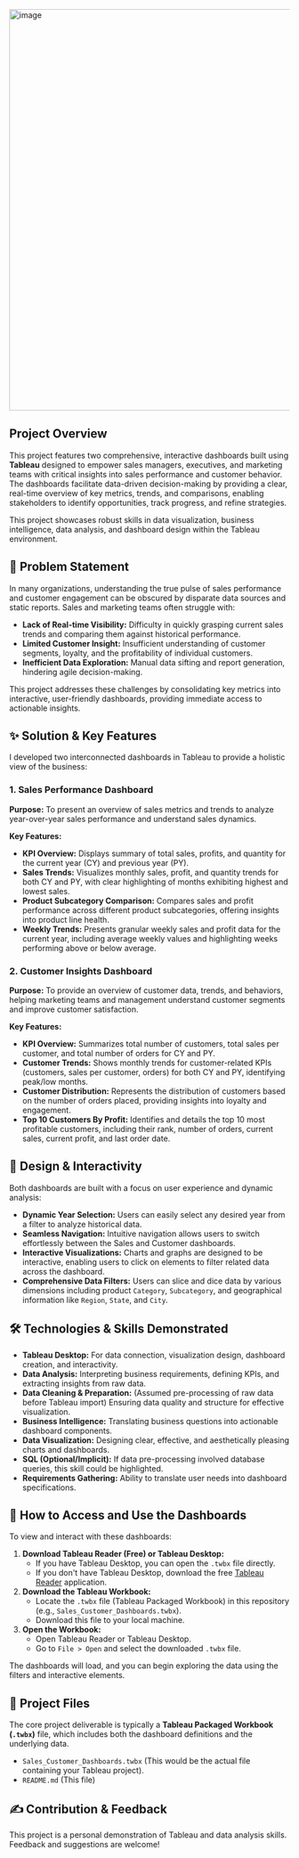 <img width="1123" height="721" alt="image" src="https://github.com/user-attachments/assets/1c2a9962-2847-4bb4-afc9-a170459e9227" />

## Project Overview

This project features two comprehensive, interactive dashboards built using **Tableau** designed to empower sales managers, executives, and marketing teams with critical insights into sales performance and customer behavior. The dashboards facilitate data-driven decision-making by providing a clear, real-time overview of key metrics, trends, and comparisons, enabling stakeholders to identify opportunities, track progress, and refine strategies.

This project showcases robust skills in data visualization, business intelligence, data analysis, and dashboard design within the Tableau environment.

## 🎯 Problem Statement

In many organizations, understanding the true pulse of sales performance and customer engagement can be obscured by disparate data sources and static reports. Sales and marketing teams often struggle with:

- **Lack of Real-time Visibility:** Difficulty in quickly grasping current sales trends and comparing them against historical performance.
- **Limited Customer Insight:** Insufficient understanding of customer segments, loyalty, and the profitability of individual customers.
- **Inefficient Data Exploration:** Manual data sifting and report generation, hindering agile decision-making.

This project addresses these challenges by consolidating key metrics into interactive, user-friendly dashboards, providing immediate access to actionable insights.

## ✨ Solution & Key Features

I developed two interconnected dashboards in Tableau to provide a holistic view of the business:

### 1. Sales Performance Dashboard

**Purpose:** To present an overview of sales metrics and trends to analyze year-over-year sales performance and understand sales dynamics.

**Key Features:**

- **KPI Overview:** Displays summary of total sales, profits, and quantity for the current year (CY) and previous year (PY).
- **Sales Trends:** Visualizes monthly sales, profit, and quantity trends for both CY and PY, with clear highlighting of months exhibiting highest and lowest sales.
- **Product Subcategory Comparison:** Compares sales and profit performance across different product subcategories, offering insights into product line health.
- **Weekly Trends:** Presents granular weekly sales and profit data for the current year, including average weekly values and highlighting weeks performing above or below average.

### 2. Customer Insights Dashboard

**Purpose:** To provide an overview of customer data, trends, and behaviors, helping marketing teams and management understand customer segments and improve customer satisfaction.

**Key Features:**

- **KPI Overview:** Summarizes total number of customers, total sales per customer, and total number of orders for CY and PY.
- **Customer Trends:** Shows monthly trends for customer-related KPIs (customers, sales per customer, orders) for both CY and PY, identifying peak/low months.
- **Customer Distribution:** Represents the distribution of customers based on the number of orders placed, providing insights into loyalty and engagement.
- **Top 10 Customers By Profit:** Identifies and details the top 10 most profitable customers, including their rank, number of orders, current sales, current profit, and last order date.

## 🔗 Design & Interactivity

Both dashboards are built with a focus on user experience and dynamic analysis:

- **Dynamic Year Selection:** Users can easily select any desired year from a filter to analyze historical data.
- **Seamless Navigation:** Intuitive navigation allows users to switch effortlessly between the Sales and Customer dashboards.
- **Interactive Visualizations:** Charts and graphs are designed to be interactive, enabling users to click on elements to filter related data across the dashboard.
- **Comprehensive Data Filters:** Users can slice and dice data by various dimensions including product `Category`, `Subcategory`, and geographical information like `Region`, `State`, and `City`.

## 🛠️ Technologies & Skills Demonstrated

- **Tableau Desktop:** For data connection, visualization design, dashboard creation, and interactivity.
- **Data Analysis:** Interpreting business requirements, defining KPIs, and extracting insights from raw data.
- **Data Cleaning & Preparation:** (Assumed pre-processing of raw data before Tableau import) Ensuring data quality and structure for effective visualization.
- **Business Intelligence:** Translating business questions into actionable dashboard components.
- **Data Visualization:** Designing clear, effective, and aesthetically pleasing charts and dashboards.
- **SQL (Optional/Implicit):** If data pre-processing involved database queries, this skill could be highlighted.
- **Requirements Gathering:** Ability to translate user needs into dashboard specifications.

## 🚀 How to Access and Use the Dashboards

To view and interact with these dashboards:

1. **Download Tableau Reader (Free) or Tableau Desktop:**
    - If you have Tableau Desktop, you can open the `.twbx` file directly.
    - If you don't have Tableau Desktop, download the free [Tableau Reader](https://www.tableau.com/products/reader) application.
2. **Download the Tableau Workbook:**
    - Locate the `.twbx` file (Tableau Packaged Workbook) in this repository (e.g., `Sales_Customer_Dashboards.twbx`).
    - Download this file to your local machine.
3. **Open the Workbook:**
    - Open Tableau Reader or Tableau Desktop.
    - Go to `File > Open` and select the downloaded `.twbx` file.

The dashboards will load, and you can begin exploring the data using the filters and interactive elements.

## 📁 Project Files

The core project deliverable is typically a **Tableau Packaged Workbook (`.twbx`)** file, which includes both the dashboard definitions and the underlying data.

- `Sales_Customer_Dashboards.twbx` (This would be the actual file containing your Tableau project).
- `README.md` (This file)

## ✍️ Contribution & Feedback

This project is a personal demonstration of Tableau and data analysis skills. Feedback and suggestions are welcome!
